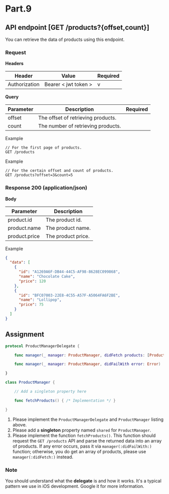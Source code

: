 # Part.9

## API endpoint [GET /products?{offset,count}]

You can retrieve the data of products using this endpoint.

### Request

**Headers**

| Header | Value | Required |
| --- | --- | --- |
| Authorization | Bearer < jwt token > | v |

**Query**

| Parameter | Description | Required |
| --- | --- | --- |
| offset | The offset of retrieving products. |  |
| count | The number of retrieving products. | |


Example

```
// For the first page of products.
GET /products
```

Example 

```
// For the certain offset and count of products.
GET /products?offset=3&count=5
```

### Response 200 (application/json)

**Body**

| Parameter | Description |
| --- | --- |
| product.id | The product id. |
| product.name | The product name. |
| product.price | The product price. |

Example

```json
{
  "data": [
    {
      "id": "A1269A6F-DB44-44C5-AF98-8628EC099868",
      "name": "Chocolate Cake",
      "price": 120
    },
    {
      "id": "BFC07003-22E8-4C55-A57F-A5064FA6F2BE",
      "name": "Lollipop",
      "price": 75
    }
  ]
}
```

## Assignment

```swift
protocol ProductManagerDelegate {

    func manager(_ manager: ProductManager, didFetch products: [Product])

    func manager(_ manager: ProductManager, didFailWith error: Error)

}

class ProductManager {

    // Add a singleton property here 

    func fetchProducts() { /* Implementation */ }

}
```

1. Please implement the `ProductManagerDelegate` and `ProductManager` listing above.
2. Please add a **singleton** property named `shared` for `ProductManager`.
3. Please implement the function `fetchProducts()`. This function should request the `GET /products` API and parse the returned data into an array of products. If any error occurs, pass it via  `manager(:didFailWith:)` function; otherwise, you do get an array of products, please use `manager(:didFetch:)` instead.

### Note

You should understand what the **delegate** is and how it works. It's a typical pattern we use in iOS development. Google it for more information.